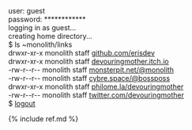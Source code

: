 ---
---
<div class="tty">
	<div class="line">user: guest</div>
	<div class="line">password: ************</div>
	<div class="line">logging in as guest...</div>
	<div class="line">creating home directory...</div>
	<div class="line"></div>
	<div class="line">$ ls ~monolith/links</div>
	<div class="line">drwxr-xr-x monolith staff <a rel="me" href="https://github.com/erisdev">github.com/erisdev</a></div>
	<div class="line">drwxr-xr-x monolith staff <a rel="me" href="https://devouringmother.itch.io/">devouringmother.itch.io</a></div>
	<div class="line">-rw-r--r-- monolith staff <a rel="me" href="https://monsterpit.net">monsterpit.net/@monolith</a></div>
	<div class="line">-rw-r--r-- monolith staff <a rel="me" href="https://cybre.space/@bossposs">cybre.space/@bossposs</a></div>
	<div class="line">drwxr-xr-x monolith staff <a rel="me" href="http://www.philome.la/devouringmother">philome.la/devouringmother</a></div>
	<div class="line">-rw-r--r-- monolith staff <a rel="me" href="https://twitter.com/devouringmother">twitter.com/devouringmother</a></div>
	<div class="line"></div>
	<div class="line">$ <a href="/" class="passage-link">logout</a><span class="cursor"></span></div>
</div>

{% include ref.md %}
